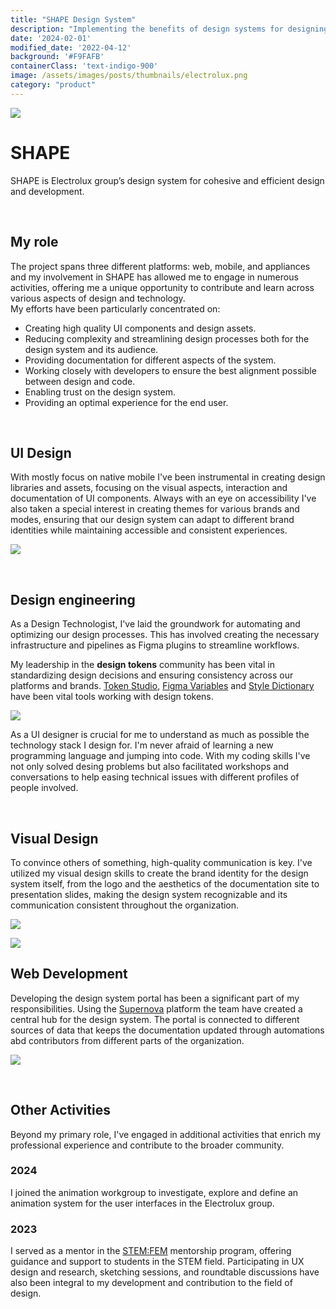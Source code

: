 ```yaml
---
title: "SHAPE Design System"
description: "Implementing the benefits of design systems for designing at scale."
date: '2024-02-01'
modified_date: '2022-04-12'
background: '#F9FAFB'
containerClass: 'text-indigo-900'
image: /assets/images/posts/thumbnails/electrolux.png
category: "product"
---
```


![](/assets/images/posts/electrolux/005.png)

# SHAPE

SHAPE is Electrolux group’s design system for cohesive and efficient design and development.

<br/>

## My role
The project spans three different platforms: web, mobile, and appliances and my involvement in SHAPE has allowed me to engage in numerous activities, offering me a unique opportunity to contribute and learn across various aspects of design and technology.
<br/>
My efforts have been particularly concentrated on: 

- Creating high quality UI components and design assets.
- Reducing complexity and streamlining design processes both for the design system and its audience.
- Providing documentation for different aspects of the system.
- Working closely with developers to ensure the best alignment possible between design and code. 
- Enabling trust on the design system.
- Providing an optimal experience for the end user.

<br/>

## UI Design

With mostly focus on native mobile I've been instrumental in creating design libraries and assets, focusing on the visual aspects, interaction and documentation of UI components. Always with an eye on accessibility I've also taken a special interest in creating themes for various brands and modes, ensuring that our design system can adapt to different brand identities while maintaining accessible and consistent experiences.

![](/assets/images/posts/electrolux/004.png)

<br/>

## Design engineering

As a Design Technologist, I've laid the groundwork for automating and optimizing our design processes. This has involved creating the necessary infrastructure and pipelines as Figma plugins to streamline workflows. 

My leadership in the **design tokens** community has been vital in standardizing design decisions and ensuring consistency across our platforms and brands. [Token Studio](https://tokens.studio/), [Figma Variables](https://help.figma.com/hc/en-us/articles/14506821864087-Overview-of-variables-collections-and-modes) and [Style Dictionary](https://amzn.github.io/style-dictionary/#/) have been vital tools working with design tokens.

![](/assets/images/posts/electrolux/006.png)

As a UI designer is crucial for me to understand as much as possible the technology stack I design for. I'm never afraid of learning a new programming language and jumping into code. With my coding skills I've not only solved desing problems but also facilitated workshops and conversations to help easing technical issues with different profiles of people involved.

<br/>

## Visual Design

To convince others of something, high-quality communication is key. I've utilized my visual design skills to create the brand identity for the design system itself, from the logo and the aesthetics of the documentation site to presentation slides, making the design system recognizable and its communication consistent throughout the organization.

![](/assets/images/posts/electrolux/007.png)

![](/assets/images/posts/electrolux/008.png)


## Web Development

Developing the design system portal has been a significant part of my responsibilities. Using the [Supernova](https://www.supernova.io/) platform the team have created a central hub for the design system. The portal is connected to different sources of data that keeps the documentation updated through automations abd contributors from different parts of the organization.

![](/assets/images/posts/electrolux/002.png)

<br />

## Other Activities
Beyond my primary role, I've engaged in additional activities that enrich my professional experience and contribute to the broader community.

### 2024
I joined the animation workgroup to investigate, explore and define an animation system for the user interfaces in the Electrolux group.

### 2023
I served as a mentor in the [STEM:FEM](https://www.electroluxgroup.com/en/electrolux-group-launches-stemfem-and-donates-100-mentorship-hours-to-stem-students-35035/) mentorship program, offering guidance and support to students in the STEM field. Participating in UX design and research, sketching sessions, and roundtable discussions have also been integral to my development and contribution to the field of design.
